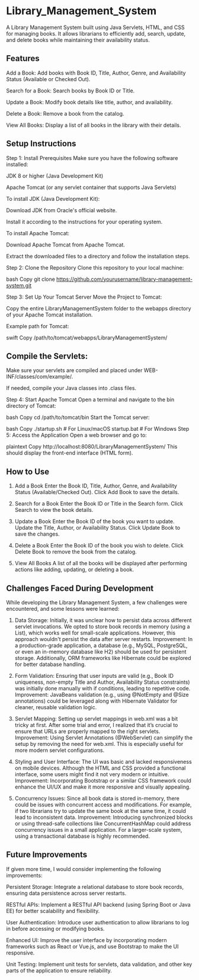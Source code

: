 # Library_Management_System

A Library Management System built using Java Servlets, HTML, and CSS for managing books. It allows librarians to efficiently add, search, update, and delete books while maintaining their availability status.

## Features
Add a Book: Add books with Book ID, Title, Author, Genre, and Availability Status (Available or Checked Out).

Search for a Book: Search books by Book ID or Title.

Update a Book: Modify book details like title, author, and availability.

Delete a Book: Remove a book from the catalog.

View All Books: Display a list of all books in the library with their details.

## Setup Instructions
Step 1: Install Prerequisites
Make sure you have the following software installed:

JDK 8 or higher (Java Development Kit)

Apache Tomcat (or any servlet container that supports Java Servlets)

To install JDK (Java Development Kit):

Download JDK from Oracle's official website.

Install it according to the instructions for your operating system.

To install Apache Tomcat:

Download Apache Tomcat from Apache Tomcat.

Extract the downloaded files to a directory and follow the installation steps.

Step 2: Clone the Repository
Clone this repository to your local machine:

bash
Copy
git clone https://github.com/yourusername/library-management-system.git

Step 3: Set Up Your Tomcat Server
Move the Project to Tomcat:

Copy the entire LibraryManagementSystem folder to the webapps directory of your Apache Tomcat installation.

Example path for Tomcat:

swift
Copy
/path/to/tomcat/webapps/LibraryManagementSystem/

## Compile the Servlets:

Make sure your servlets are compiled and placed under WEB-INF/classes/com/example/.

If needed, compile your Java classes into .class files.

Step 4: Start Apache Tomcat
Open a terminal and navigate to the bin directory of Tomcat:

bash
Copy
cd /path/to/tomcat/bin
Start the Tomcat server:

bash
Copy
./startup.sh  # For Linux/macOS
startup.bat   # For Windows
Step 5: Access the Application
Open a web browser and go to:

plaintext
Copy
http://localhost:8080/LibraryManagementSystem/
This should display the front-end interface (HTML form).

## How to Use
1. Add a Book
Enter the Book ID, Title, Author, Genre, and Availability Status (Available/Checked Out).
Click Add Book to save the details.

2. Search for a Book
Enter the Book ID or Title in the Search form.
Click Search to view the book details.

3. Update a Book
Enter the Book ID of the book you want to update.
Update the Title, Author, or Availability Status.
Click Update Book to save the changes.

4. Delete a Book
Enter the Book ID of the book you wish to delete.
Click Delete Book to remove the book from the catalog.

5. View All Books
A list of all the books will be displayed after performing actions like adding, updating, or deleting a book.

## Challenges Faced During Development
While developing the Library Management System, a few challenges were encountered, and some lessons were learned:

1. Data Storage:
Initially, it was unclear how to persist data across different servlet invocations. We opted to store book records in memory (using a List<Book>), which works well for small-scale applications. However, this approach wouldn't persist the data after server restarts.
Improvement: In a production-grade application, a database (e.g., MySQL, PostgreSQL, or even an in-memory database like H2) should be used for persistent storage. Additionally, ORM frameworks like Hibernate could be explored for better database handling.

2. Form Validation:
Ensuring that user inputs are valid (e.g., Book ID uniqueness, non-empty Title and Author, Availability Status constraints) was initially done manually with if conditions, leading to repetitive code.
Improvement: JavaBeans validation (e.g., using @NotEmpty and @Size annotations) could be leveraged along with Hibernate Validator for cleaner, reusable validation logic.

3. Servlet Mapping:
Setting up servlet mappings in web.xml was a bit tricky at first. After some trial and error, I realized that it’s crucial to ensure that URLs are properly mapped to the right servlets.
Improvement: Using Servlet Annotations (@WebServlet) can simplify the setup by removing the need for web.xml. This is especially useful for more modern servlet configurations.

4. Styling and User Interface:
The UI was basic and lacked responsiveness on mobile devices. Although the HTML and CSS provided a functional interface, some users might find it not very modern or intuitive.
Improvement: Incorporating Bootstrap or a similar CSS framework could enhance the UI/UX and make it more responsive and visually appealing.

5. Concurrency Issues:
Since all book data is stored in-memory, there could be issues with concurrent access and modifications. For example, if two librarians try to update the same book at the same time, it could lead to inconsistent data.
Improvement: Introducing synchronized blocks or using thread-safe collections like ConcurrentHashMap could address concurrency issues in a small application. For a larger-scale system, using a transactional database is highly recommended.

## Future Improvements
If given more time, I would consider implementing the following improvements:

Persistent Storage: Integrate a relational database to store book records, ensuring data persistence across server restarts.

RESTful APIs: Implement a RESTful API backend (using Spring Boot or Java EE) for better scalability and flexibility.

User Authentication: Introduce user authentication to allow librarians to log in before accessing or modifying books.

Enhanced UI: Improve the user interface by incorporating modern frameworks such as React or Vue.js, and use Bootstrap to make the UI responsive.

Unit Testing: Implement unit tests for servlets, data validation, and other key parts of the application to ensure reliability.

